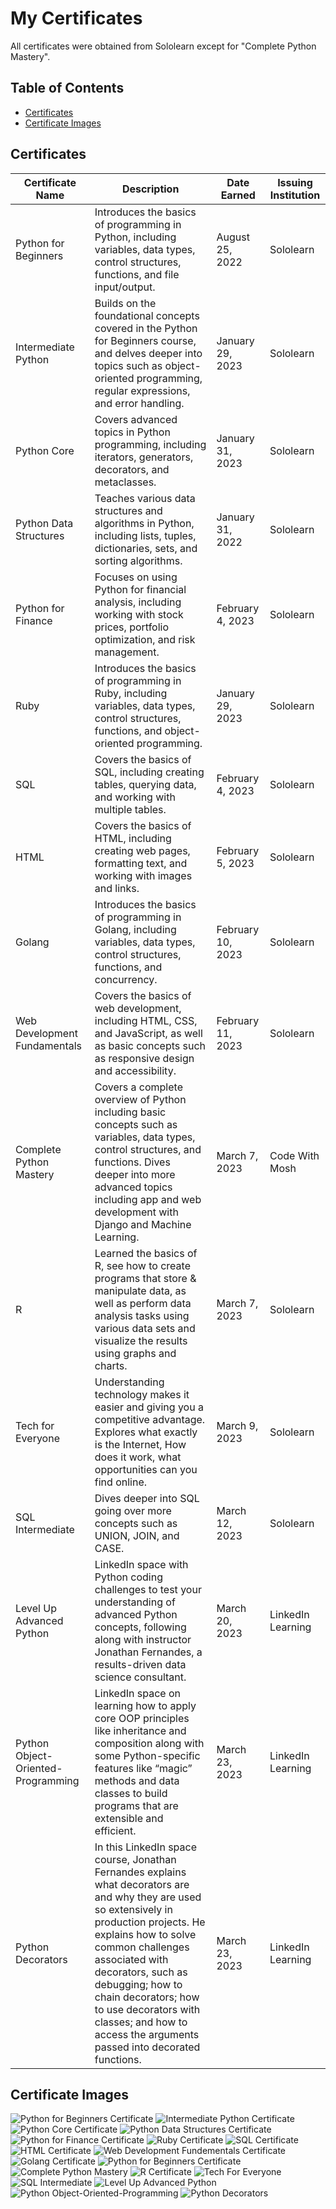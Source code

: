 # My Certificates

All certificates were obtained from Sololearn except for "Complete Python Mastery".

## Table of Contents

- [Certificates](#certificates)
- [Certificate Images](#certificate-images)

## Certificates

| Certificate Name           | Description                                                                                                                                                                                                                                                                                                                                                                                                                                                                                                                                                                                                                                    | Date Earned  | Issuing Institution |
| --------------------------|-----------------------------------------------------------------------------------------------------------------------------------------------------------------------------------------------------------------------------------------------------------------------------------------------------------------------------------------------------------------------------------------------------------------------------------------------------------------------------------------------------------------------------------------------------------------------------------------------------------------------------------------------| ------------ | ------------------ |
| Python for Beginners       | Introduces the basics of programming in Python, including variables, data types, control structures, functions, and file input/output.                                                                                                                                                                                                                                                                                                                                                                                                                                                                                                       | August 25, 2022 | Sololearn           |
| Intermediate Python        | Builds on the foundational concepts covered in the Python for Beginners course, and delves deeper into topics such as object-oriented programming, regular expressions, and error handling.                                                                                                                                                                                                                                                                                                                                                                                                                                                    | January 29, 2023 | Sololearn           |
| Python Core                | Covers advanced topics in Python programming, including iterators, generators, decorators, and metaclasses.                                                                                                                                                                                                                                                                                                                                                                                                                                                                                                                                 | January 31, 2023 | Sololearn           |
| Python Data Structures     | Teaches various data structures and algorithms in Python, including lists, tuples, dictionaries, sets, and sorting algorithms.                                                                                                                                                                                                                                                                                                                                                                                                                                                                                                            | January 31, 2022 | Sololearn           |
| Python for Finance         | Focuses on using Python for financial analysis, including working with stock prices, portfolio optimization, and risk management.                                                                                                                                                                                                                                                                                                                                                                                                                                                                                                          | February 4, 2023 | Sololearn           |
| Ruby                       | Introduces the basics of programming in Ruby, including variables, data types, control structures, functions, and object-oriented programming.                                                                                                                                                                                                                                                                                                                                                                                                                                                                                            | January 29, 2023 | Sololearn           |
| SQL                        | Covers the basics of SQL, including creating tables, querying data, and working with multiple tables.                                                                                                                                                                                                                                                                                                                                                                                                                                                                                                                                         | February 4, 2023 | Sololearn           |
| HTML                       | Covers the basics of HTML, including creating web pages, formatting text, and working with images and links.                                                                                                                                                                                                                                                                                                                                                                                                                                                                                                                                | February 5, 2023 | Sololearn           |
| Golang                     | Introduces the basics of programming in Golang, including variables, data types, control structures, functions, and concurrency.                                                                                                                                                                                                                                                                                                                                                                                                                                                                                                           | February 10, 2023| Sololearn           |
| Web Development Fundamentals | Covers the basics of web development, including HTML, CSS, and JavaScript, as well as basic concepts such as responsive design and accessibility.                                                                                                                                                                                                                                                                                                                                                                                                                                                                                         | February 11, 2023| Sololearn           |
| Complete Python Mastery    | Covers a complete overview of Python including basic concepts such as variables, data types, control structures, and functions. Dives deeper into more advanced topics including app and web development with Django and Machine Learning.                                                                                                                                                                                                                                                                                                                                                                                                 | March 7, 2023   | Code With Mosh      |
| R                          | Learned the basics of R, see how to create programs that store & manipulate data, as well as perform data analysis tasks using various data sets and visualize the results using graphs and charts.                                                                                                                                                                                                                                                                                                                                                                                                                                           | March 7, 2023 | Sololearn      |
| Tech for Everyone       | Understanding technology makes it easier and giving you a competitive advantage. Explores what exactly is the Internet, How does it work, what opportunities can you find online.                                                                                                                                                                                                                                                                                                           | March 9, 2023 | Sololearn           | 
| SQL Intermediate       | Dives deeper into SQL going over more concepts such as UNION, JOIN, and CASE.                                                                                                                                                                                                                                                                                                                                                                                                                                                                                                       | March 12, 2023 | Sololearn           |
| Level Up Advanced Python       | LinkedIn  space with Python coding challenges to test your understanding of advanced Python concepts, following along with instructor Jonathan Fernandes, a results-driven data science consultant.                                                                                                                                                                                                                                                                                                                                                                                                                                                                                                       | March 20, 2023 | LinkedIn Learning           |
| Python Object-Oriented-Programming       | LinkedIn space on learning how to apply core OOP principles like inheritance and composition along with some Python-specific features like “magic” methods and data classes to build programs that are extensible and efficient.                                                                                                                                                                                                                                                                                                                                                                                                                                                                                                       | March 23, 2023 | LinkedIn Learning           |
| Python Decorators       | In this LinkedIn space course, Jonathan Fernandes explains what decorators are and why they are used so extensively in production projects. He explains how to solve common challenges associated with decorators, such as debugging; how to chain decorators; how to use decorators with classes; and how to access the arguments passed into decorated functions. | March 23, 2023 | LinkedIn Learning           |




## Certificate Images

![Python for Beginners Certificate](PythonForBeginners.png)
![Intermediate Python Certificate](IntermediatePython.png)
![Python Core Certificate](PythonCore.png)
![Python Data Structures Certificate](PythonDataStructure.png)
![Python for Finance Certificate](PythonForFinance.jpg)
![Ruby Certificate](Ruby.png)
![SQL Certificate](SQL.png)
![HTML Certificate](HTML.jpg)
![Web Development Fundementals Certificate](WebDevelopmentFundementals.jpg)
![Golang Certificate](PythonForBeginners.png)
![Python for Beginners Certificate](Go.png)
![Complete Python Mastery](CompletePythonMastery.png)
![R Certificate](R.png)
![Tech For Everyone](Tech.jpg)
![SQL Intermediate](SQLIntermediate.jpg)
![Level Up Advanced Python](LevelUpAdvancedPython.jpg)
![Python Object-Oriented-Programming](PythonOOP.png)
![Python Decorators](PythonDecorators.png)
